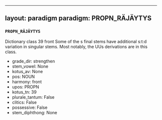
---
layout: paradigm
paradigm: PROPN_RÄJÄYTYS
---
### ` PROPN_RÄJÄYTYS `

Dictionary class 39 front Some of the s final stems have additional s:t:d variation in singular stems. Most notably, the UUs derivations are in this class.
* grade_dir: strengthen
* stem_vowel: None
* kotus_av: None
* pos: NOUN
* harmony: front
* upos: PROPN
* kotus_tn: 39
* plurale_tantum: False
* clitics: False
* possessive: False
* stem_diphthong: None
